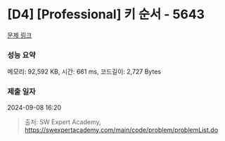 # [D4] [Professional] 키 순서 - 5643 

[문제 링크](https://swexpertacademy.com/main/code/problem/problemDetail.do?contestProbId=AWXQsLWKd5cDFAUo) 

### 성능 요약

메모리: 92,592 KB, 시간: 661 ms, 코드길이: 2,727 Bytes

### 제출 일자

2024-09-08 16:20



> 출처: SW Expert Academy, https://swexpertacademy.com/main/code/problem/problemList.do
